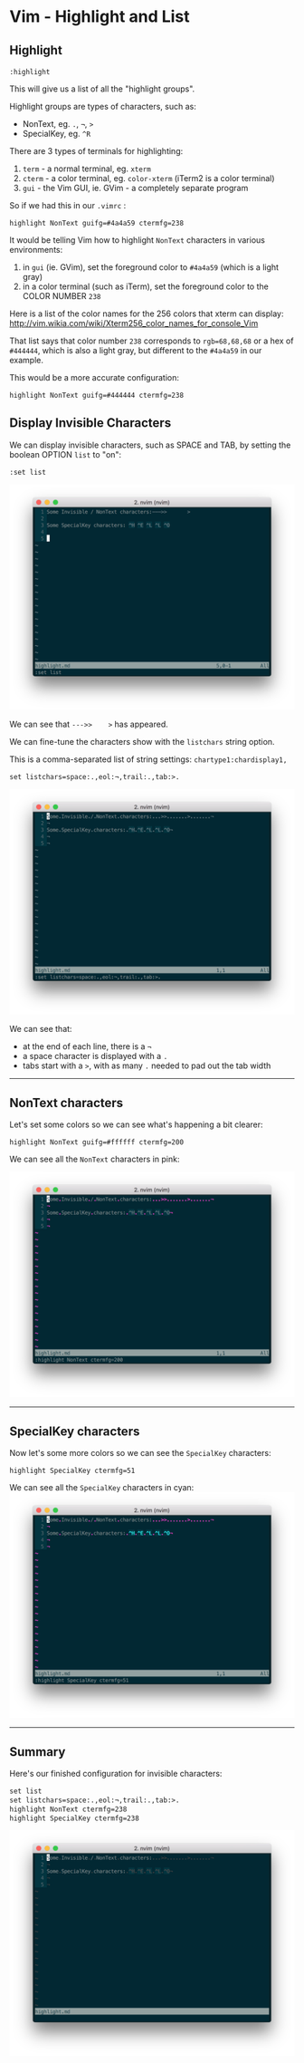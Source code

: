 # Vim - Highlight and List

## Highlight
```
:highlight
```

This will give us a list of all the "highlight groups".

Highlight groups are types of characters, such as:
- NonText, eg. `.`, `¬`, `>`
- SpecialKey, eg. `^R`

There are 3 types of terminals for highlighting:
1. `term` - a normal terminal, eg. `xterm`
2. `cterm` - a color terminal, eg. `color-xterm` (iTerm2 is a color terminal)
3. `gui` - the Vim GUI, ie. GVim - a completely separate program

So if we had this in our `.vimrc` :
```
highlight NonText guifg=#4a4a59 ctermfg=238
```

It would be telling Vim how to highlight `NonText` characters in various environments:
1. in `gui` (ie. GVim), set the foreground color to `#4a4a59` (which is a light gray)
2. in a color terminal (such as iTerm), set the foreground color to the COLOR NUMBER `238`

Here is a list of the color names for the 256 colors that xterm can display:
http://vim.wikia.com/wiki/Xterm256_color_names_for_console_Vim

That list says that color number `238` corresponds to `rgb=68,68,68` or a hex of `#444444`,
which is also a light gray, but different to the `#4a4a59` in our example.


This would be a more accurate configuration:
```
highlight NonText guifg=#444444 ctermfg=238
```

## Display Invisible Characters

We can display invisible characters, such as SPACE and TAB, by setting the
boolean OPTION `list` to "on":
```
:set list
```

![Highlight List On](/screenshots/highlight-list.png)

We can see that `--->>    >` has appeared.

We can fine-tune the characters show with the `listchars` string option.

This is a comma-separated list of string settings: `chartype1:chardisplay1,`

```
set listchars=space:.,eol:¬,trail:.,tab:>.
```
![Highlight listchars](/screenshots/highlight-listchars.png)


We can see that:
- at the end of each line, there is a `¬`
- a space character is displayed with a `.`
- tabs start with a `>`, with as many `.` needed to pad out the tab width

---
## NonText characters
Let's set some colors so we can see what's happening a bit clearer:
```
highlight NonText guifg=#ffffff ctermfg=200
```

We can see all the `NonText` characters in pink:

![Highlight listchars NonText](/screenshots/highlight-listchars-nontext.png)

---
## SpecialKey characters
Now let's some more colors so we can see the `SpecialKey` characters:
```
highlight SpecialKey ctermfg=51
```
We can see all the `SpecialKey` characters in cyan:
![Highlight listchars SpecialKey](/screenshots/highlight-listchars-specialkey.png)

---
## Summary
Here's our finished configuration for invisible characters:
```
set list
set listchars=space:.,eol:¬,trail:.,tab:>.
highlight NonText ctermfg=238
highlight SpecialKey ctermfg=238
```
![Highlight listchars gray](/screenshots/highlight-listchars-gray.png)

